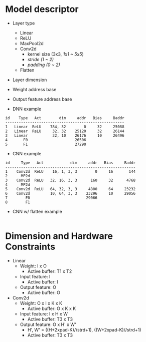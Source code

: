 # Model descriptor
* Layer type
  * Linear
  * ReLU
  * MaxPool2d
  * Conv2d
    * kernel size (3x3, *1x1 ~ 5x5*)
    * *stride (1 ~ 2)*
    * *padding (0 ~ 2)*
  * Flatten
* Layer dimension
* Weight address base
* Output feature address base

* DNN example
```
id    Type   Act        dim     addr   Bias     Baddr
-----------------------------------------------------
1   Linear  ReLU    784, 32        0     32     25088
2   Linear  ReLU     32, 32    25120     32     26144
3   Linear           32, 10    26176     10     26496  
4       F0                     26506
5       F1                     27290
```

* CNN example
```
id     Type   Act            dim     addr   Bias     Baddr
----------------------------------------------------------
1    Conv2d  ReLU    16, 1, 3, 3        0     16       144
2      MP2d
3    Conv2d  ReLU   32, 16, 3, 3      160     32      4768
4      MP2d
5    Conv2d  ReLU   64, 32, 3, 3     4800     64     23232
6    Conv2d         10, 64, 3, 3    23296     10     29056
7        F0                         29066
8        F1
```

* CNN w/ flatten example
```
```

# Dimension and Hardware Constraints
* Linear
  - Weight: I x O
    * Active buffer: T1 x T2
  - Input feature: I
    * Active buffer: I
  - Output feature: O
    * Active buffer: O
* Conv2d
  - Weight: O x I x K x K
    * Active buffer: O x K x K
  - Input feature: I x H x W
    * Active buffer: T3 x T3
  - Output feature: O x H' x W'
    * H', W' = ((H+2xpad-K)//strd+1), ((W+2xpad-K)//strd+1)
    * Active buffer: T3 x T3

